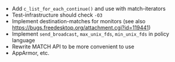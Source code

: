 * Add `c_list_for_each_continue()` and use with match-iterators
* Test-infrastructure should check `-O3`
* Implement destination-matches for monitors (see also https://bugs.freedesktop.org/attachment.cgi?id=119441)
* Implement `send_broadcast`, `max_unix_fds`, `min_unix_fds` in policy language
* Rewrite MATCH API to be more convenient to use
* AppArmor, etc.